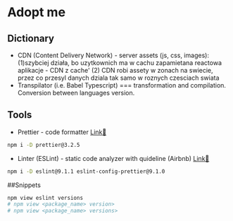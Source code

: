# Adopt me

## Dictionary

- CDN (Content Delivery Network) - server assets (js, css, images):
  (1)szybciej działa, bo uzytkownich ma w cachu zapamietana reactowa aplikacje - CDN z cache'
  (2) CDN robi assety w zonach na swiecie, przez co przesyl danych dziala tak samo w roznych czesciach swiata
- Transpilator (i.e. Babel Typescript) === transformation and compilation. Conversion between languages version.

## Tools

- Prettier - code formatter [Link🔗](https://www.npmjs.com/package/prettier)

```bash
npm i -D prettier@3.2.5
```

- Linter (ESLint) - static code analyzer with quideline (Airbnb) [Link🔗](https://eslint.org/)

```bash
npm i -D eslint@9.1.1 eslint-config-prettier@9.1.0
```

##Snippets

```bash
npm view eslint versions
# npm view <package_name> version>
# npm view <package_name> versions>
```
